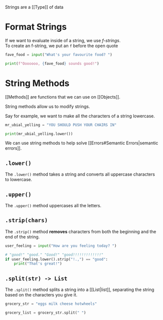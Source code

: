 Strings are a [[Type]] of data

# Format Strings
If we want to evaluate inside of a string, we use *f-strings*.  
To create an f-string, we put an `f` before the open quote

```python
fave_food = input("What's your favourite food? ")

print(f"Ooooooo, {fave_food} sounds good!")
```

# String Methods

[[Methods]] are functions that we can use on [[Objects]].

String methods allow us to modify strings.

Say for example, we want to make all the characters of
a string lowercase.

```python
mr_ubial_yelling = "YOU SHOULD PUSH YOUR CHAIRS IN"

print(mr_ubial_yelling.lower())
```

We can use string methods to help solve [[Errors#Semantic Errors|semantic errors]].
## `.lower()`

The `.lower()` method takes a string and converts all uppercase
characters to lowercase.

## `.upper()`

The `.upper()` method uppercases all the letters.

## `.strip(chars)`

The `.strip()` method **removes** characters from both the beginning
and the end of the string.

```python
user_feeling = input("How are you feeling today? ")

# "good!" "good." "Good!" "good!!!!!!!!!!!!!"
if user_feeling.lower().strip("!.,") == "good":
	print("That's great!")
```

## `.split(str) -> List`

The `.split()` method splits a string into a [[List|list]], separating the string
based on the characters you give it.

```python
grocery_str = "eggs milk cheese hotwheels"

grocery_list = grocery_str.split(" ")
```